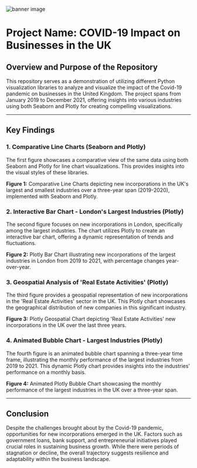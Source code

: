 ![banner image](https://www.physiology.org/images/default-source/images-for-testing/covid-19.jpg?sfvrsn=b12e0bb3_2)

# Project Name: COVID-19 Impact on Businesses in the UK

## Overview and Purpose of the Repository

This repository serves as a demonstration of utilizing different Python visualization libraries to analyze and visualize the impact of the Covid-19 pandemic on businesses in the United Kingdom. The project spans from January 2019 to December 2021, offering insights into various industries using both Seaborn and Plotly for creating compelling visualizations.

---

## Key Findings

### 1. Comparative Line Charts (Seaborn and Plotly)

The first figure showcases a comparative view of the same data using both Seaborn and Plotly for line chart visualizations. This provides insights into the visual styles of these libraries.

**Figure 1:** Comparative Line Charts depicting new incorporations in the UK's largest and smallest industries over a three-year span (2019-2020), implemented with Seaborn and Plotly.

### 2. Interactive Bar Chart - London's Largest Industries (Plotly)

The second figure focuses on new incorporations in London, specifically among the largest industries. The chart utilizes Plotly to create an interactive bar chart, offering a dynamic representation of trends and fluctuations.

**Figure 2:** Plotly Bar Chart illustrating new incorporations of the largest industries in London from 2019 to 2021, with percentage changes year-over-year.

### 3. Geospatial Analysis of 'Real Estate Activities' (Plotly)

The third figure provides a geospatial representation of new incorporations in the 'Real Estate Activities' sector in the UK. This Plotly chart showcases the geographical distribution of new companies in this significant industry.

**Figure 3:** Plotly Geospatial Chart depicting 'Real Estate Activities' new incorporations in the UK over the last three years.

### 4. Animated Bubble Chart - Largest Industries (Plotly)

The fourth figure is an animated bubble chart spanning a three-year time frame, illustrating the monthly performance of the largest industries from 2019 to 2021. This dynamic Plotly chart provides insights into the industries' performance on a monthly basis.

**Figure 4:** Animated Plotly Bubble Chart showcasing the monthly performance of the largest industries in the UK over a three-year span.

---

## Conclusion

Despite the challenges brought about by the Covid-19 pandemic, opportunities for new incorporations emerged in the UK. Factors such as government loans, bank support, and entrepreneurial initiatives played crucial roles in sustaining business growth. While there were periods of stagnation or decline, the overall trajectory suggests resilience and adaptability within the business landscape.
